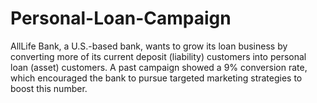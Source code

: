 # Personal-Loan-Campaign
AllLife Bank, a U.S.-based bank, wants to grow its loan business by converting more of its current deposit (liability) customers into personal loan (asset) customers. A past campaign showed a 9% conversion rate, which encouraged the bank to pursue targeted marketing strategies to boost this number.
